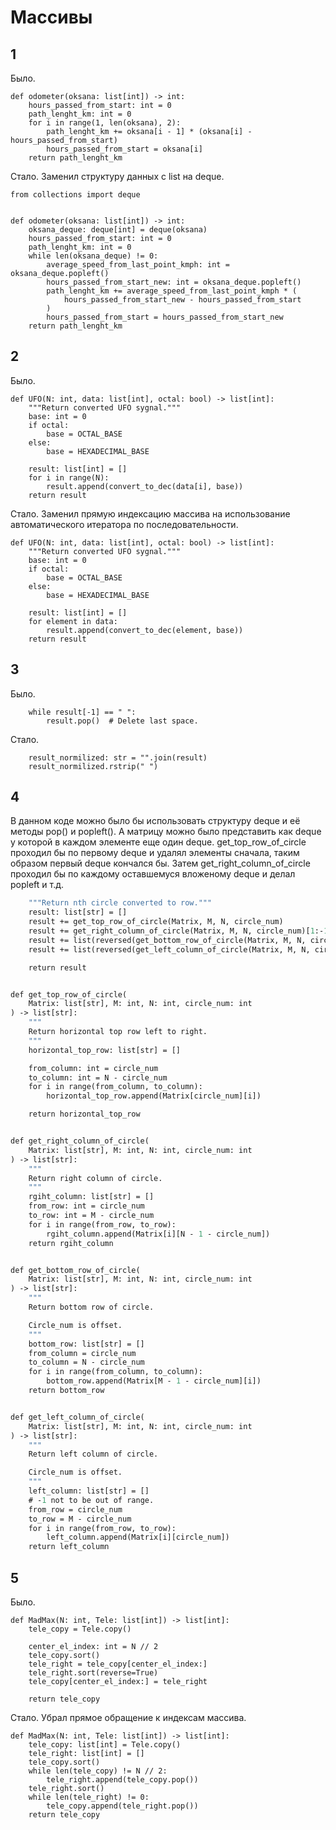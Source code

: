 # Массивы
## 1
Было.  
```
def odometer(oksana: list[int]) -> int:
    hours_passed_from_start: int = 0
    path_lenght_km: int = 0
    for i in range(1, len(oksana), 2):
        path_lenght_km += oksana[i - 1] * (oksana[i] - hours_passed_from_start)
        hours_passed_from_start = oksana[i]
    return path_lenght_km

```
Стало. Заменил структуру данных с list на deque.
```
from collections import deque


def odometer(oksana: list[int]) -> int:
    oksana_deque: deque[int] = deque(oksana)
    hours_passed_from_start: int = 0
    path_lenght_km: int = 0
    while len(oksana_deque) != 0:
        average_speed_from_last_point_kmph: int = oksana_deque.popleft()
        hours_passed_from_start_new: int = oksana_deque.popleft()
        path_lenght_km += average_speed_from_last_point_kmph * (
            hours_passed_from_start_new - hours_passed_from_start
        )
        hours_passed_from_start = hours_passed_from_start_new
    return path_lenght_km
```
## 2
Было.  
```
def UFO(N: int, data: list[int], octal: bool) -> list[int]:
    """Return converted UFO sygnal."""
    base: int = 0
    if octal:
        base = OCTAL_BASE
    else:
        base = HEXADECIMAL_BASE

    result: list[int] = []
    for i in range(N):
        result.append(convert_to_dec(data[i], base))
    return result
```
Стало. Заменил прямую индексацию массива на использование автоматического итератора по последовательности.  
```
def UFO(N: int, data: list[int], octal: bool) -> list[int]:
    """Return converted UFO sygnal."""
    base: int = 0
    if octal:
        base = OCTAL_BASE
    else:
        base = HEXADECIMAL_BASE

    result: list[int] = []
    for element in data:
        result.append(convert_to_dec(element, base))
    return result
```
## 3
Было.  
```
    while result[-1] == " ":
        result.pop()  # Delete last space.
```
Стало.  
```
    result_normilized: str = "".join(result)
    result_normilized.rstrip(" ")
```
## 4
В данном коде можно было бы использовать структуру deque и её методы pop() и popleft(). А матрицу можно было представить как deque у которой в каждом элементе еще один deque. get_top_row_of_circle проходил бы по первому deque и удалял элементы сначала, таким образом первый deque кончался бы. Затем get_right_column_of_circle проходил бы по каждому оставшемуся вложеному deque и делал popleft и т.д.  
```def circle_to_row(Matrix: list[str], M: int, N: int, circle_num: int) -> list[str]:
    """Return nth circle converted to row."""
    result: list[str] = []
    result += get_top_row_of_circle(Matrix, M, N, circle_num)
    result += get_right_column_of_circle(Matrix, M, N, circle_num)[1:-1]
    result += list(reversed(get_bottom_row_of_circle(Matrix, M, N, circle_num)))
    result += list(reversed(get_left_column_of_circle(Matrix, M, N, circle_num)))[1:-1]

    return result


def get_top_row_of_circle(
    Matrix: list[str], M: int, N: int, circle_num: int
) -> list[str]:
    """
    Return horizontal top row left to right.
    """
    horizontal_top_row: list[str] = []

    from_column: int = circle_num
    to_column: int = N - circle_num
    for i in range(from_column, to_column):
        horizontal_top_row.append(Matrix[circle_num][i])

    return horizontal_top_row


def get_right_column_of_circle(
    Matrix: list[str], M: int, N: int, circle_num: int
) -> list[str]:
    """
    Return right column of circle.
    """
    rgiht_column: list[str] = []
    from_row: int = circle_num
    to_row: int = M - circle_num
    for i in range(from_row, to_row):
        rgiht_column.append(Matrix[i][N - 1 - circle_num])
    return rgiht_column


def get_bottom_row_of_circle(
    Matrix: list[str], M: int, N: int, circle_num: int
) -> list[str]:
    """
    Return bottom row of circle.

    Circle_num is offset.
    """
    bottom_row: list[str] = []
    from_column = circle_num
    to_column = N - circle_num
    for i in range(from_column, to_column):
        bottom_row.append(Matrix[M - 1 - circle_num][i])
    return bottom_row


def get_left_column_of_circle(
    Matrix: list[str], M: int, N: int, circle_num: int
) -> list[str]:
    """
    Return left column of circle.

    Circle_num is offset.
    """
    left_column: list[str] = []
    # -1 not to be out of range.
    from_row = circle_num
    to_row = M - circle_num
    for i in range(from_row, to_row):
        left_column.append(Matrix[i][circle_num])
    return left_column
```
## 5
Было.  
```
def MadMax(N: int, Tele: list[int]) -> list[int]:
    tele_copy = Tele.copy()

    center_el_index: int = N // 2
    tele_copy.sort()
    tele_right = tele_copy[center_el_index:]
    tele_right.sort(reverse=True)
    tele_copy[center_el_index:] = tele_right

    return tele_copy

```
Стало. Убрал прямое обращение к индексам массива.  
```
def MadMax(N: int, Tele: list[int]) -> list[int]:
    tele_copy: list[int] = Tele.copy()
    tele_right: list[int] = []
    tele_copy.sort()
    while len(tele_copy) != N // 2:
        tele_right.append(tele_copy.pop())
    tele_right.sort()
    while len(tele_right) != 0:
        tele_copy.append(tele_right.pop())
    return tele_copy
```